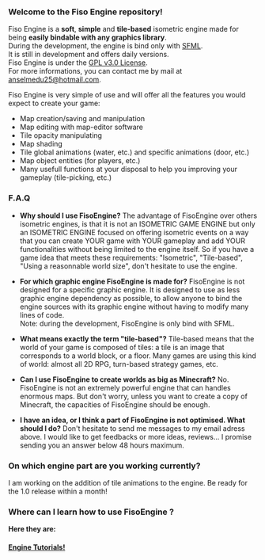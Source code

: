 ### Welcome to the Fiso Engine repository!

Fiso Engine is a **soft**, **simple** and **tile-based** isometric engine made for being **easily bindable with any graphics library**.<br/>
During the development, the engine is bind only with <a href="http://www.sfml-dev.org/index-fr.php">SFML</a>. <br/>
It is still in development and offers daily versions.<br/>
Fiso Engine is under the <a href="http://www.gnu.org/licenses/gpl-3.0.en.html">GPL v3.0 License</a>.<br/>
For more informations, you can contact me by mail at anselmedu25@hotmail.com.

Fiso Engine is very simple of use and will offer all the features you would expect to create your game:
* Map creation/saving and manipulation
* Map editing with map-editor software
* Tile opacity manipulating
* Map shading
* Tile global animations (water, etc.) and specific animations (door, etc.)
* Map object entities (for players, etc.)
* Many usefull functions at your disposal to help you improving your gameplay (tile-picking, etc.)

### F.A.Q
* **Why should I use FisoEngine?**
The advantage of FisoEngine over others isometric engines, is that it is not an ISOMETRIC GAME ENGINE but only an ISOMETRIC ENGINE focused on offering isometric events on a way that you can create YOUR game with YOUR gameplay and add YOUR functionalities without being limited to the engine itself. So if you have a game idea that meets these requirements: "Isometric", "Tile-based", "Using a reasonnable world size", don't hesitate to use the engine.

* **For which graphic engine FisoEngine is made for?**
FisoEngine is not designed for a specific graphic engine. It is designed to use as less graphic engine dependency as possible, to allow anyone to bind the engine sources with its graphic engine without having to modify many lines of code.<br/>
Note: during the development, FisoEngine is only bind with SFML. 

* **What means exactly the term "tile-based"?**
Tile-based means that the world of your game is composed of tiles: a tile is an image that corresponds to a world block, or a floor. Many games are using this kind of world: almost all 2D RPG, turn-based strategy games, etc.

* **Can I use FisoEngine to create worlds as big as Minecraft?**
No. FisoEngine is not an extremely powerful engine that can handles enormous maps. But don't worry, unless you want to create a copy of Minecraft, the capacities of FisoEngine should be enough.

* **I have an idea, or I think a part of FisoEngine is not optimised. What should I do?**
Don't hesitate to send me messages to my email adress above. I would like to get feedbacks or more ideas, reviews... I promise sending you an answer below 48 hours maximum. 

### On which engine part are you working currently?

I am working on the addition of tile animations to the engine. Be ready for the 1.0 release within a month!

### Where can I learn how to use FisoEngine ?
**Here they are:**
#### <a href="https://github.com/AnselmeClergeot/IsometricEngine/wiki/Home">Engine Tutorials!</a>
